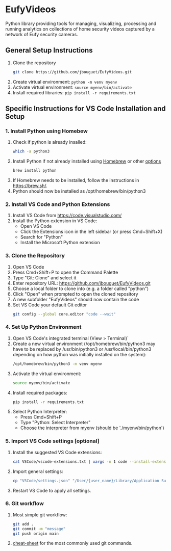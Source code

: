 # EufyVideos

Python library providing tools for managing, visualizing, processing and running
analytics on collections of home security videos captured by a network of Eufy
security cameras.

## General Setup Instructions

1. Clone the repository
   ```bash
   git clone https://github.com/jbouguet/EufyVideos.git
   ```
2. Create virtual environment: `python -m venv myenv`
3. Activate virtual environment: `source myenv/bin/activate`
4. Install required libraries: `pip install -r requirements.txt`

## Specific Instructions for VS Code Installation and Setup

### 1. Install Python using Homebew

1. Check if python is already insalled:
   ```bash
   which -a python3
   ```
2. Install Python if not already installed using [Homebrew](https://mac.install.guide/python/brew) or other [options](https://mac.install.guide/python/install)
   ```bash
   brew install python
   ```
3. If Homebrew needs to be installed, follow the instructions in https://brew.sh/.
4. Python should now be installed as /opt/homebrew/bin/python3

### 2. Install VS Code and Python Extensions
1. Install VS Code from https://code.visualstudio.com/
2. Install the Python extension in VS Code:
   - Open VS Code
   - Click the Extensions icon in the left sidebar (or press Cmd+Shift+X)
   - Search for "Python"
   - Install the Microsoft Python extension

### 3. Clone the Repository
1. Open VS Code
2. Press Cmd+Shift+P to open the Command Palette
3. Type "Git: Clone" and select it
4. Enter repository URL: https://github.com/jbouguet/EufyVideos.git
5. Choose a local folder to clone into (e.g. a folder called "python")
6. Click "Open" when prompted to open the cloned repository
7. A new subfolder "EufyVideos" should now contain the code
8. Set VS Code your default Git editor
   ```bash
   git config --global core.editor "code --wait"
   ```

### 4. Set Up Python Environment
1. Open VS Code's integrated terminal (View > Terminal)`
2. Create a new virtual environment (/opt/homebrew/bin/python3 may have to be replaced by /usr/bin/python3 or /usr/local/bin/python3 depending on how python was initially installed on the system):
   ```bash
   /opt/homebrew/bin/python3 -m venv myenv
   ```
3. Activate the virtual environment:
   ```bash
   source myenv/bin/activate
   ```
4. Install required packages:
   ```bash
   pip install -r requirements.txt
   ```
5. Select Python Interpreter:
   - Press Cmd+Shift+P
   - Type "Python: Select Interpreter"
   - Choose the interpreter from myenv (should be './myenv/bin/python')

### 5. Import VS Code settings [optional]

1. Install the suggested VS Code extensions:
   ```bash
   cat VSCode/vscode-extensions.txt | xargs -n 1 code --install-extension
   ```
2. Import general settings:
   ```bash
   cp "VSCode/settings.json" "/User/{user_name}/Library/Application Support/Code/User/settings.json"
   ```
3. Restart VS Code to apply all settings.

### 6. Git workflow

1. Most simple git workflow:
   ```bash
   git add .
   git commit -m "message"
   git push origin main
   ```
2. [cheat-sheet](https://education.github.com/git-cheat-sheet-education.pdf) for the most commonly used git commands.